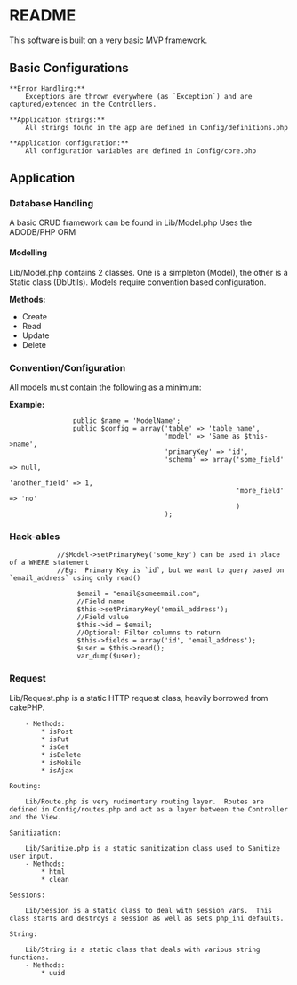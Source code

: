 # README #

This software is built on a very basic MVP framework.

## Basic Configurations ##

	**Error Handling:** 
		Exceptions are thrown everywhere (as `Exception`) and are captured/extended in the Controllers.

	**Application strings:** 		
		All strings found in the app are defined in Config/definitions.php
	
	**Application configuration:** 
		All configuration variables are defined in Config/core.php

## Application ##
	
### Database Handling ###

A basic CRUD framework can be found in Lib/Model.php
Uses the ADODB/PHP ORM

#### Modelling #### 
		
Lib/Model.php contains 2 classes.  One is a simpleton (Model), the other is a Static class (DbUtils).  Models require convention based configuration.

**Methods:**

* Create
* Read
* Update
* Delete

### Convention/Configuration ###

All models must contain the following as a minimum:

**Example:**

```
				public $name = 'ModelName';
				public $config = array('table' => 'table_name',
									   'model' => 'Same as $this->name',
									   'primaryKey' => 'id',
									   'schema' => array('some_field' => null,
											  			 'another_field' => 1,
											  			 'more_field' => 'no'
														 )
									   );
```

### Hack-ables ###  

```
			//$Model->setPrimaryKey('some_key') can be used in place of a WHERE statement
			//Eg:  Primary Key is `id`, but we want to query based on `email_address` using only read()
			
				 $email = "email@someemail.com";
				 //Field name
				 $this->setPrimaryKey('email_address');
				 //Field value
				 $this->id = $email;
				 //Optional: Filter columns to return
				 $this->fields = array('id', 'email_address');
				 $user = $this->read();
				 var_dump($user);
```

### Request ###

Lib/Request.php is a static HTTP request class, heavily borrowed from cakePHP.

		- Methods:
			* isPost
			* isPut
			* isGet
			* isDelete
			* isMobile
			* isAjax

	Routing:

		Lib/Route.php is very rudimentary routing layer.  Routes are defined in Config/routes.php and act as a layer between the Controller and the View.

	Sanitization:

		Lib/Sanitize.php is a static sanitization class used to Sanitize user input.
		- Methods:
			* html
			* clean

	Sessions:
		
		Lib/Session is a static class to deal with session vars.  This class starts and destroys a session as well as sets php_ini defaults.

	String:

		Lib/String is a static class that deals with various string functions.
		- Methods:
			* uuid